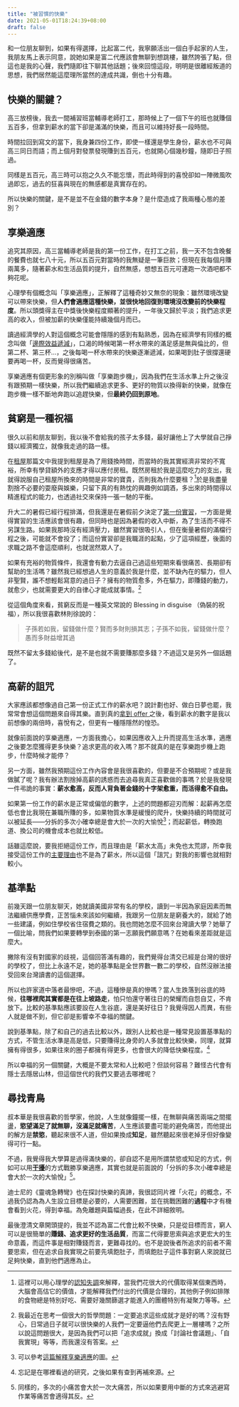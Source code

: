 ```yaml
---
title: "被習慣的快樂"
date: 2021-05-01T18:24:39+08:00
draft: false
---
```


和一位朋友聊到，如果有得選擇，比起富二代，我寧願活出一個白手起家的人生，我朋友馬上表示同意，說她如果是富二代應該會無聊到想跳樓，雖然誇張了點，但這也是我的心聲，我們隨即往下聊其他話題；後來回憶這段，明明是很離經叛道的思想，我們居然能這麼理所當然的達成共識，倒也十分有趣。

## 快樂的關鍵？

高三放榜後，我去一間補習班當輔導老師打工，那時候上了一個下午的班也就賺個五百多，但拿到薪水的當下卻是滿滿的快樂，而且可以維持好長一段時間。

時間拉回到寫文的當下，我身兼四份工作，即使一樣還是學生身份，薪水也不可與高三同日而語；而上個月對發票發現賺到五百元，也就開心個幾秒鐘，隨即日子照過。

同樣是五百元，高三時可以抱之久久不能忘懷，而此時得到的喜悅卻如一陣微風吹過即忘，過去的狂喜與現在的無感都是真實存在的。

所以快樂的關鍵，是不是並不在金錢的數字本身？是什麼造成了我兩種心態的差別？

## 享樂適應

追究其原因，高三當輔導老師是我的第一份工作，在打工之前，我一天不包含晚餐的餐費也就七八十元，所以五百元對當時的我無疑是一筆巨款；但現在我每個月賺兩萬多，隨著薪水和生活品質的提升，自然無感，想想五百元可連跑一次酒吧都不夠花呢。

心理學有個概念叫「享樂適應」，正解釋了這種奇妙又無奈的現象：雖然環境改變可以帶來快樂，但**人們會適應這種快樂，並很快地回復到環境沒改變前的快樂程度**。所以頭獎得主在中獎後快樂程度顯著的提升，一年後又歸於平淡；我們追求更高的收入，但被加薪的快樂僅能持續幾個月而已。

讀過經濟學的人對這個概念可能會隱隱的感到有點熟悉，因為在經濟學有同樣的概念叫做「[邊際效益遞減](https://zh.wikipedia.org/wiki/報酬遞減)」，口渴的時候喝第一杯水帶來的滿足感是無與倫比的，但第二杯、第三杯…，之後每喝一杯水帶來的快樂逐漸遞減，如果喝到肚子很撐還硬要再喝一杯，反而覺得很痛苦。

享樂適應有個更形象的別稱叫做「享樂跑步機」，因為我們在生活水準上升之後沒有跟預期一樣快樂，所以我們繼續追求更多、更好的物質以換得新的快樂，就像在跑步機一樣不斷地奔跑以追趕快樂，但**最終仍回到原地**。

## 貧窮是一種祝福

很久以前和朋友聊到，我以後不會給我的孩子太多錢，最好讓他上了大學就自己掙錢以經濟獨立，就像我走過的路一樣。

在[租屋](https://blog.jameshsu.csie.org/post/台北人在台大旁租屋/)那篇文中我提到租屋是為了用錢換時間，而當時的我其實經濟非常的不寬裕，所幸有學貸額外的支應才得以應付房租。既然房租於我是這麼吃力的支出，我就得說服自己租屋所換來的時間是非常的寶貴，否則我為什麼要租？[^1]於是我盡量割捨不必要的耍廢與娛樂，只留下真的有熱忱的興趣例如調酒，多出來的時間得以精進程式的能力，也透過社交來保持一張一馳的平衡。

升大二的暑假已經行程排滿，但我還是在暑假前夕決定了[第一份實習](https://blog.jameshsu.csie.org/post/2019暑假cool實習心得/)，一方面是覺得實習的生活應該會很有趣，但同時也是因為暑假的收入中斷，為了生活而不得不另謀生路。如果我那時沒有經濟壓力，雖然實習很吸引人，但在衡量暑假的滿檔行程之後，可能就不會投了；而這份實習卻是我職涯的起點，少了這項經歷，後面的求職之路不會這麼順利，也就泯然眾人了。

如果有充裕的物質條件，我還會有動力去逼自己過這些短期來看很痛苦、長期卻有幫助的生活嗎？雖然我已經想過人生的意義於我是什麼，並不缺內在的驅力，但人非聖賢，誰不想輕鬆寫意的過日子？擁有的物質愈多，外在驅力，即賺錢的動力，就愈少，也就需要更大的自律心才能成就事情。[^2]

從這個角度來看，貧窮反而是一種英文常說的 Blessing in disguise （偽裝的祝福），所以我很喜歡林則徐說的：

> 子孫若如我，留錢做什麼？賢而多財則損其志；子孫不如我，留錢做什麼？愚而多財益增其過

既然不留太多錢給後代，是不是也就不需要賺那麼多錢？不過這又是另外一個話題了。

## 高薪的詛咒

大家應該都想像過自己第一份正式工作的薪水吧？說計劃也好、做白日夢也罷，我常常會想這個問題來自得其樂。直到真的[拿到 offer ](https://blog.jameshsu.csie.org/post/成為各處/#從海外實習到海外正職)之後，看到薪水的數字是我以前想像的兩倍時，喜悅有之，但更有一種隱隱然的惶恐。

就像前面說的享樂適應，一方面我擔心，如果因應收入上升而提高生活水準，適應之後要怎麼獲得更多快樂？追求更高的收入嗎？那不就真的是在享樂跑步機上跑步，什麼時候才能停？

另一方面，雖然我預期這份工作內容會是我很喜歡的，但要是不合預期呢？或是我做膩了呢？我有辦法割捨掉高薪的誘惑而去追尋我真正喜歡做的事嗎？於是我發現一件弔詭的事實：**薪水愈高，反而人背負著金錢的十字架愈重，而活得愈不自由。**

如果第一份工作的薪水是正常或偏低的數字，上述的問題都迎刃而解：起薪再怎麼低也會比我現在兼職所賺的多，如果物質水準是緩慢的爬升，快樂持續的時間就可以被延長——分拆的多次小確幸總是會大於一次的大愉悅[^3]；而起薪低，轉換跑道、換公司的機會成本也就比較低。

話雖這麼說，要我拒絕這份工作，而且理由是「薪水太高」未免也太荒謬，所幸我接受這份工作的[主要理由](https://blog.jameshsu.csie.org/post/成為各處/#出走)也不是為了薪水，所以這個「詛咒」對我的影響也就相對較小。

## 基準點

前幾天跟一位朋友聊天，她就讀美國非常有名的學校，讀到一半因為家庭因素而無法繼續供應學費，正苦惱未來該如何繼續，我跟另一位朋友是窮養大的，就給了她一些建議，例如住學校省住宿費之類的。我也問她怎麼不回來台灣讀大學？她舉了一個比喻，問我們如果要轉學到泰國的第一志願我們願意嗎？在她看來差距就是這麼大。

撇除有沒有對國家的歧視，這個回答滿有趣的，我們覺得台清交已經是台灣的很好的學校了，但比上永遠不足，她的基準點是全世界數一數二的學校，自然沒辦法接受回來台灣讀書的這個選擇。

所以也許家道中落者最慘吧，不過，這種慘是真的慘嗎？當人生跌落到谷底的時候，**往哪裡爬其實都是在往上坡路走**，怕只怕還守著往日的榮耀而自怨自艾，不肯放下。比較的基準點應該要設在人生谷底，還是美好往日？我覺得因人而異，有些人就是做不到，但它卻是影響幸不幸福的關鍵。

說到基準點，除了和自己的過去比較以外，跟別人比較也是一種常見設置基準點的方式，不管生活水準是高是低，只要賺得比身旁的人多就會比較快樂，同理，就算擁有得很多，如果往來的圈子都擁有得更多，也會很大的降低快樂程度。[^4]

所以幸福的另一個關鍵，大概是不要太常和人比較吧？但談何容易？難怪古代會有隱士去隱居山林，但這個世代的我們又要逃去哪裡呢？

## 尋找青鳥

叔本華是我很喜歡的哲學家，他說，人生就像鐘擺一樣，在無聊與痛苦兩端之間擺盪，**慾望滿足了就無聊，沒滿足就痛苦**，人生應該要盡可能的避免痛苦，而他提出的解方是**禁慾**，聽起來很不人道，但如果換成**知足**，雖然聽起來很老掉牙但好像變得可行一點。

不過，我覺得我大學算是過得滿快樂的，卻自認不是用所謂禁慾或知足的方式，例如可以用[**干擾**](https://www.books.com.tw/activity/2011/01/Irrationality/page042.html)的方式戰勝享樂適應，其實也就是前面說的「分拆的多次小確幸總是會大於一次的大愉悅」[^5]。

迪士尼的《靈魂急轉彎》也在探討快樂的真諦，我很認同片裡「火花」的概念，不過我仍認為為人生設立目標是必要的，人需要困難，並在挑戰困難的**過程**中才有機會看到火花，得到幸福。為免離題與篇幅過長，在此不詳細敘明。

最後澄清文章開頭提的，我並不認為富二代會比較不快樂，只是從目標而言，窮人可以是很簡單的**賺錢、追求更好的生活品質**，而富二代得要思索與追求更宏大的生命意義，而這件事是相對賺錢而言，更難尋找的。也不是說後者所追求的前者不需要思索，但在追求自我實現之前要先填飽肚子，而填飽肚子這件事對窮人來說就已足夠快樂，直到他們適應為止。

[^1]: 這裡可以用心理學的[認知失調](https://zh.wikipedia.org/wiki/認知失調)來解釋，當我們花很大的代價取得某個東西時，大腦會高估它的價值，才能解釋我們付出的代價是合理的，其他例子例如排隊的食物總是特別好吃、需要好幾關篩選才能進入的團體特別有凝聚力等等。

[^2]: 我最近在思考一個很大的哲學問題：一定要追求這些成就才是好的嗎？沒有野心，日常過日子就可以很快樂的人我們一定要逼他們去爬更上一層樓嗎？之所以說這問題很大，是因為我們可以把「追求成就」換成「討論社會議題」、「自我實現」等等，而我還沒有答案。

[^3]: 可以參考[這篇解釋享樂適應](https://medium.com/@howard4512/懂心理學讓你買得更爽-d9ccf2e72958)的圖。

[^4]: 忘記是在哪裡看過的研究，之後如果有查到再補來源。

[^5]: 同樣的，多次的小痛苦會大於一次大痛苦，所以如果要用中斷的方式來逃避寫作業等痛苦會適得其反。